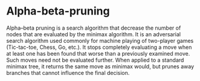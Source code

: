 # Alpha-beta-pruning

Alpha–beta pruning is a search algorithm that decrease the number of nodes that are evaluated by the minimax algorithm. It is an adversarial search algorithm used commonly for machine playing of two-player games (Tic-tac-toe, Chess, Go, etc.). It stops completely evaluating a move when at least one has been found that worse than a previously examined move. Such moves need not be evaluated further. When applied to a standard minimax tree, it returns the same move as minimax would, but prunes away branches that cannot influence the final decision.
